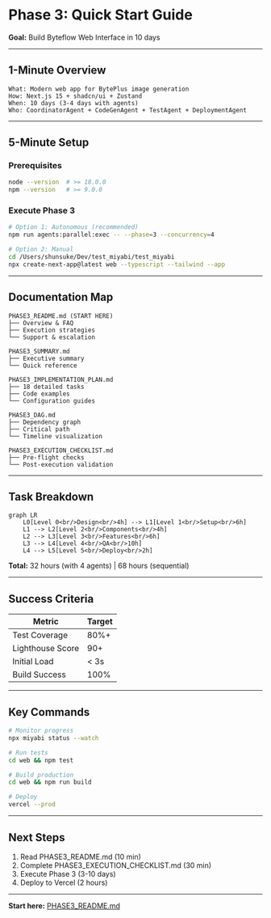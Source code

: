 # Phase 3: Quick Start Guide

**Goal:** Build Byteflow Web Interface in 10 days

---

## 1-Minute Overview

```
What: Modern web app for BytePlus image generation
How: Next.js 15 + shadcn/ui + Zustand
When: 10 days (3-4 days with agents)
Who: CoordinatorAgent + CodeGenAgent + TestAgent + DeploymentAgent
```

---

## 5-Minute Setup

### Prerequisites
```bash
node --version  # >= 18.0.0
npm --version   # >= 9.0.0
```

### Execute Phase 3
```bash
# Option 1: Autonomous (recommended)
npm run agents:parallel:exec -- --phase=3 --concurrency=4

# Option 2: Manual
cd /Users/shunsuke/Dev/test_miyabi/test_miyabi
npx create-next-app@latest web --typescript --tailwind --app
```

---

## Documentation Map

```
PHASE3_README.md (START HERE)
├── Overview & FAQ
├── Execution strategies
└── Support & escalation

PHASE3_SUMMARY.md
├── Executive summary
└── Quick reference

PHASE3_IMPLEMENTATION_PLAN.md
├── 18 detailed tasks
├── Code examples
└── Configuration guides

PHASE3_DAG.md
├── Dependency graph
├── Critical path
└── Timeline visualization

PHASE3_EXECUTION_CHECKLIST.md
├── Pre-flight checks
└── Post-execution validation
```

---

## Task Breakdown

```mermaid
graph LR
    L0[Level 0<br/>Design<br/>4h] --> L1[Level 1<br/>Setup<br/>6h]
    L1 --> L2[Level 2<br/>Components<br/>4h]
    L2 --> L3[Level 3<br/>Features<br/>6h]
    L3 --> L4[Level 4<br/>QA<br/>10h]
    L4 --> L5[Level 5<br/>Deploy<br/>2h]
```

**Total:** 32 hours (with 4 agents) | 68 hours (sequential)

---

## Success Criteria

| Metric | Target |
|--------|--------|
| Test Coverage | 80%+ |
| Lighthouse Score | 90+ |
| Initial Load | < 3s |
| Build Success | 100% |

---

## Key Commands

```bash
# Monitor progress
npx miyabi status --watch

# Run tests
cd web && npm test

# Build production
cd web && npm run build

# Deploy
vercel --prod
```

---

## Next Steps

1. Read PHASE3_README.md (10 min)
2. Complete PHASE3_EXECUTION_CHECKLIST.md (30 min)
3. Execute Phase 3 (3-10 days)
4. Deploy to Vercel (2 hours)

---

**Start here:** [PHASE3_README.md](./PHASE3_README.md)
